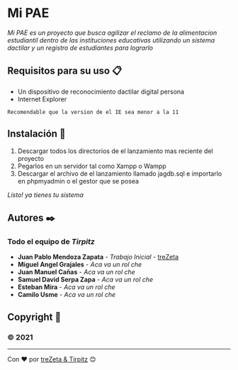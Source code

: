 # Mi PAE

_Mi PAE es un proyecto que busca agilizar el reclamo de la alimentacion estudiantil dentro
de las instituciones educativas utilizando un sistema dactilar y un registro de estudiantes para lograrlo_

## Requisitos para su uso 📋

  - Un dispositivo de reconocimiento dactilar digital persona
  - Internet Explorer

```
Recomendable que la version de el IE sea menor a la 11
```

## Instalación 🔧

  1. Descargar todos los directorios de el lanzamiento mas reciente del proyecto
  2. Pegarlos en un servidor tal como Xampp o Wampp
  3. Descargar el archivo de el lanzamiento llamado jagdb.sql e importarlo en phpmyadmin o el gestor que se posea
  
  _Listo! ya tienes tu sistema_

## Autores ✒️

### Todo el equipo de _Tirpitz_

* **Juan Pablo Mendoza Zapata** - *Trabajo Inicial* - [treZeta](https://github.com/treZeta/)
* **Miguel Angel Grajales** - *Aca va un rol che*
* **Juan Manuel Cañas** - *Aca va un rol che*
* **Samuel David Serpa Zapa** - *Aca va un rol che*
* **Esteban Mira** - *Aca va un rol che*
* **Camilo Usme** - *Aca va un rol che*

## Copyright 📄

### © 2021

---
Con ❤️ por [treZeta & Tirpitz](https://github.com/treZeta) 😊
